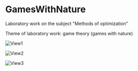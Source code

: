 # GamesWithNature
Laboratory work on the subject "Methods of optimization"

Theme of laboratory work: game theory (games with nature)

![View1](http://savepic.ru/14325767.png)

![View2](http://savepic.ru/14298119.png)

![View3](http://savepic.ru/14344198.png)
